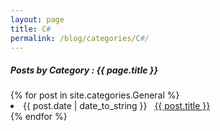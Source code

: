 ```yaml
---
layout: page
title: C#
permalink: /blog/categories/C#/
---
```


<h5> Posts by Category : {{ page.title }} </h5>

<div class="card">
{% for post in site.categories.General %}
 <li class="category-posts"><span>{{ post.date | date_to_string }}</span> &nbsp; <a href="{{ post.url }}">{{ post.title }}</a></li>
{% endfor %}
</div>
